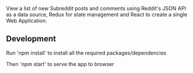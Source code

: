 View a list of new Subreddit posts and comments using Reddit's JSON API as a data source, Redux for state management and React to create a single Web Application. 

## Development

Run 'npm install' to install all the required packages/dependencies 

Then 'npm start' to serve the app to browser

